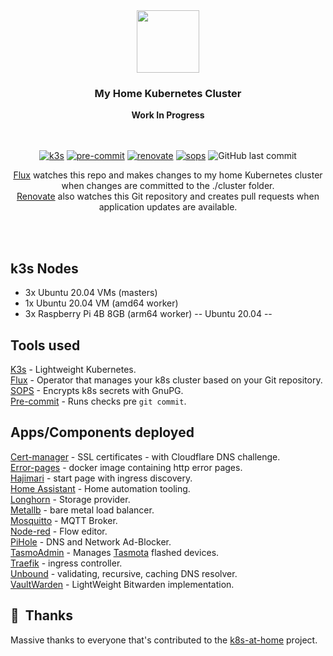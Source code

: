 <div align="center">

<img src="https://camo.githubusercontent.com/5b298bf6b0596795602bd771c5bddbb963e83e0f/68747470733a2f2f692e696d6775722e636f6d2f7031527a586a512e706e67" align="center" width="100px" height="100px"/>  

### My Home Kubernetes Cluster  
**Work In Progress**  
</br>
</br>

[![k3s](https://img.shields.io/badge/v1.23.4+k3s1-brightgreen?style=for-the-badge&logo=kubernetes&logoColor=white)](https://k3s.io/)
[![pre-commit](https://img.shields.io/badge/pre--commit-enabled-brightgreen?logo=pre-commit&logoColor=white&style=for-the-badge)](https://github.com/pre-commit/pre-commit)
[![renovate](https://img.shields.io/badge/renovate-enabled-brightgreen?style=for-the-badge&logo=renovatebot&logoColor=white)](https://github.com/renovatebot/renovate)
[![sops](https://img.shields.io/badge/SOPS-encrypted-brightgreen?style=for-the-badge&logo=mozilla&logoColor=white)](https://github.com/mozilla/sops)
![GitHub last commit](https://img.shields.io/github/last-commit/lloydoliver/k8s-at-home?style=for-the-badge)  

[Flux](https://github.com/fluxcd/flux2) watches this repo and makes changes to my home Kubernetes cluster when changes are committed to the ./cluster folder.  
[Renovate](https://github.com/renovatebot/renovate) also watches this Git repository and creates pull requests when application updates are available.  

</br></br>
</div>

## k3s Nodes

- 3x Ubuntu 20.04 VMs (masters)
- 1x Ubuntu 20.04 VM (amd64 worker)
- 3x Raspberry Pi 4B 8GB (arm64 worker)
-- Ubuntu 20.04
--

## Tools used

[K3s](k3s.io) - Lightweight Kubernetes.  
[Flux](https://github.com/fluxcd/flux2) - Operator that manages your k8s cluster based on your Git repository.  
[SOPS](https://github.com/mozilla/sops) - Encrypts k8s secrets with GnuPG.  
[Pre-commit](https://github.com/pre-commit/pre-commit) - Runs checks pre `git commit`.  

## Apps/Components deployed

[Cert-manager](https://cert-manager.io/) - SSL certificates - with Cloudflare DNS challenge.  
[Error-pages](ghcr.io/tarampampam/error-pages) - docker image containing http error pages.  
[Hajimari](https://github.com/toboshii/hajimari) - start page with ingress discovery.  
[Home Assistant](https://www.home-assistant.io/) - Home automation tooling.  
[Longhorn](https://longhorn.io) - Storage provider.  
[Metallb](https://metallb.universe.tf/) - bare metal load balancer.  
[Mosquitto](https://mosquitto.org/) - MQTT Broker.  
[Node-red](https://nodered.org/) - Flow editor.  
[PiHole](https://pi-hole.net/) - DNS and Network Ad-Blocker.  
[TasmoAdmin](https://github.com/reloxx13/TasmoAdmin) - Manages [Tasmota](https://github.com/arendst/Tasmota) flashed devices.  
[Traefik](https://traefik.io) - ingress controller.  
[Unbound](https://www.nlnetlabs.nl/projects/unbound/about/) - validating, recursive, caching DNS resolver.  
[VaultWarden](https://github.com/dani-garcia/vaultwarden) - LightWeight Bitwarden implementation.  

## :handshake:&nbsp; Thanks

Massive thanks to everyone that's contributed to the [k8s-at-home](https://github.com/k8s-at-home) project.
